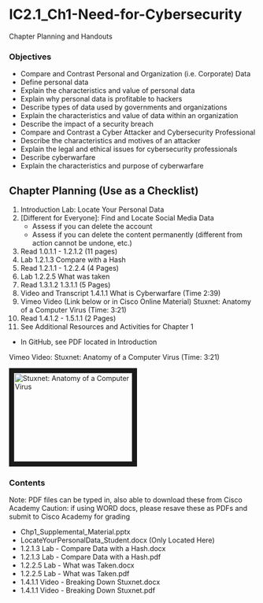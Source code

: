 # IC2.1_Ch1-Need-for-Cybersecurity
Chapter Planning and Handouts

### Objectives
- Compare and Contrast Personal and Organization (i.e. Corporate) Data
- Define personal data
- Explain the characteristics and value of personal data
- Explain why personal data is profitable to hackers
- Describe types of data used by governments and organizations
- Explain the characteristics and value of data within an organization
- Describe the impact of a security breach
- Compare and Contrast a Cyber Attacker and Cybersecurity Professional
- Describe the characteristics and motives of an attacker
- Explain the legal and ethical issues for cybersecurity professionals
- Describe cyberwarfare
- Explain the characteristics and purpose of cyberwarfare

## Chapter Planning (Use as a Checklist)
1. Introduction Lab: Locate Your Personal Data
2. [Different for Everyone]: Find and Locate Social Media Data
   - Assess if you can delete the account
   - Assess if you can delete the content permanently (different from action cannot be undone, etc.)
3. Read 1.0.1.1 - 1.2.1.2 (11 pages)
4. Lab 1.2.1.3 Compare with a Hash
5. Read 1.2.1.1 - 1.2.2.4 (4 Pages)
6. Lab 1.2.2.5 What was taken
7. Read 1.3.1.2 1.3.1.1 (5 Pages)
8. Video and Transcript 1.4.1.1 What is Cyberwarfare (Time 2:39)
9. Vimeo Video (Link below or in Cisco Online Material) Stuxnet: Anatomy of a Computer Virus (Time: 3:21)
10. Read 1.4.1.2 - 1.5.1.1 (2 Pages)
10. See Additional Resources and Activities for Chapter 1
   - In GitHub, see PDF located in Introduction

Vimeo Video: Stuxnet: Anatomy of a Computer Virus (Time: 3:21)

<a href="https://vimeo.com/25118844" target="_blank">
<img src="http://img.vimeo.com/vi/25118844/0.jpg"
alt="Stuxnet: Anatomy of a Computer Virus" width="240" height="180" border="10" /></a>

### Contents
Note: PDF files can be typed in, also able to download these from Cisco Academy
Caution: if using WORD docs, please resave these as PDFs and submit to Cisco Academy for grading
- Chp1_Supplemental_Material.pptx
- LocateYourPersonalData_Student.docx (Only Located Here)
- 1.2.1.3 Lab - Compare Data with a Hash.docx
- 1.2.1.3 Lab - Compare Data with a Hash.pdf
- 1.2.2.5 Lab - What was Taken.docx
- 1.2.2.5 Lab - What was Taken.pdf
- 1.4.1.1 Video - Breaking Down Stuxnet.docx
- 1.4.1.1 Video - Breaking Down Stuxnet.pdf
